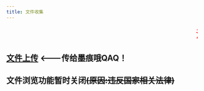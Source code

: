 ```yaml
---
title: 文件收集
---
```




<marquee><font style="color: #ff0000; font-weight: normal; font-size: 20pt; line-height: normal; font-style: normal; font-variant: normal" face="微软雅黑">注意:请勿上传违反国家相关法律的文件！</font></marquee>

## [文件上传](http://inbox.weiyun.com/5vpx9vP) <---传给墨痕哦QAQ！

## 文件浏览功能暂时关闭~~(原因:违反国家相关法律)~~

